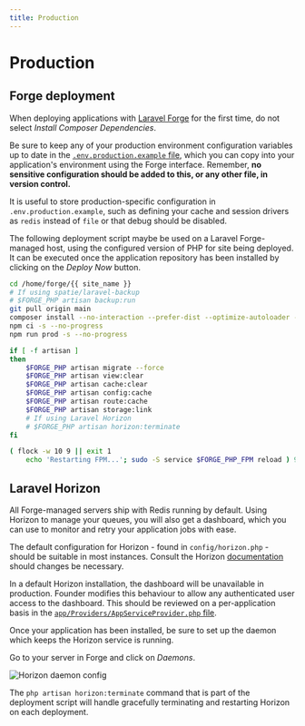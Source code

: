 ```yaml
---
title: Production
---
```


# Production

## Forge deployment

When deploying applications with [Laravel Forge](https://forge.laravel.com) for the first time, do not select *Install Composer Dependencies*.

Be sure to keep any of your production environment configuration variables up to date in the [`.env.production.example` file](https://github.com/michaeldyrynda/founder/blob/master/.env.production.example), which you can copy into your application's environment using the Forge interface. Remember, **no sensitive configuration should be added to this, or any other file, in version control.**

It is useful to store production-specific configuration in `.env.production.example`, such as defining your cache and session drivers as `redis` instead of `file` or that debug should be disabled.

The following deployment script maybe be used on a Laravel Forge-managed host, using the configured version of PHP for site being deployed. It can be executed once the application repository has been installed by clicking on the *Deploy Now* button.

```bash
cd /home/forge/{{ site_name }}
# If using spatie/laravel-backup
# $FORGE_PHP artisan backup:run
git pull origin main
composer install --no-interaction --prefer-dist --optimize-autoloader --no-dev
npm ci -s --no-progress
npm run prod -s --no-progress

if [ -f artisan ]
then
    $FORGE_PHP artisan migrate --force
    $FORGE_PHP artisan view:clear
    $FORGE_PHP artisan cache:clear
    $FORGE_PHP artisan config:cache
    $FORGE_PHP artisan route:cache
    $FORGE_PHP artisan storage:link
    # If using Laravel Horizon
    # $FORGE_PHP artisan horizon:terminate
fi

( flock -w 10 9 || exit 1
    echo 'Restarting FPM...'; sudo -S service $FORGE_PHP_FPM reload ) 9>/tmp/fpmlock
```

## Laravel Horizon

All Forge-managed servers ship with Redis running by default. Using Horizon to manage your queues, you will also get a dashboard, which you can use to monitor and retry your application jobs with ease.

The default configuration for Horizon - found in `config/horizon.php` - should be suitable in most instances. Consult the Horizon [documentation](https://laravel.com/docs/5.5/horizon) should changes be necessary.

In a default Horizon installation, the dashboard will be unavailable in production. Founder modifies this behaviour to allow any authenticated user access to the dashboard. This should be reviewed on a per-application basis in the [`app/Providers/AppServiceProvider.php` file](https://github.com/michaeldyrynda/founder/blob/master/app/Providers/AppServiceProvider.php).

Once your application has been installed, be sure to set up the daemon which keeps the Horizon service is running.

Go to your server in Forge and click on *Daemons*.

![Horizon daemon config](../images/horizon-config.png)

The `php artisan horizon:terminate` command that is part of the deployment script will handle gracefully terminating and restarting Horizon on each deployment.

